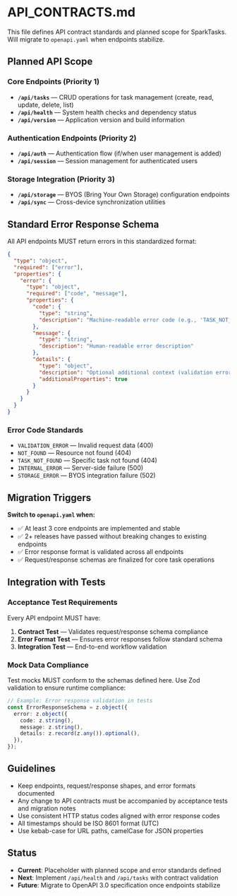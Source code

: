 # API_CONTRACTS.md

This file defines API contract standards and planned scope for SparkTasks. Will migrate to `openapi.yaml` when endpoints stabilize.

## Planned API Scope

### Core Endpoints (Priority 1)

- **`/api/tasks`** — CRUD operations for task management (create, read, update, delete, list)
- **`/api/health`** — System health checks and dependency status
- **`/api/version`** — Application version and build information

### Authentication Endpoints (Priority 2)

- **`/api/auth`** — Authentication flow (if/when user management is added)
- **`/api/session`** — Session management for authenticated users

### Storage Integration (Priority 3)

- **`/api/storage`** — BYOS (Bring Your Own Storage) configuration endpoints
- **`/api/sync`** — Cross-device synchronization utilities

## Standard Error Response Schema

All API endpoints MUST return errors in this standardized format:

```json
{
  "type": "object",
  "required": ["error"],
  "properties": {
    "error": {
      "type": "object",
      "required": ["code", "message"],
      "properties": {
        "code": {
          "type": "string",
          "description": "Machine-readable error code (e.g., 'TASK_NOT_FOUND', 'VALIDATION_ERROR')"
        },
        "message": {
          "type": "string",
          "description": "Human-readable error description"
        },
        "details": {
          "type": "object",
          "description": "Optional additional context (validation errors, debug info, etc.)",
          "additionalProperties": true
        }
      }
    }
  }
}
```

### Error Code Standards

- `VALIDATION_ERROR` — Invalid request data (400)
- `NOT_FOUND` — Resource not found (404)
- `TASK_NOT_FOUND` — Specific task not found (404)
- `INTERNAL_ERROR` — Server-side failure (500)
- `STORAGE_ERROR` — BYOS integration failure (502)

## Migration Triggers

**Switch to `openapi.yaml` when:**

- ✅ At least 3 core endpoints are implemented and stable
- ✅ 2+ releases have passed without breaking changes to existing endpoints
- ✅ Error response format is validated across all endpoints
- ✅ Request/response schemas are finalized for core task operations

## Integration with Tests

### Acceptance Test Requirements

Every API endpoint MUST have:

1. **Contract Test** — Validates request/response schema compliance
2. **Error Format Test** — Ensures error responses follow standard schema
3. **Integration Test** — End-to-end workflow validation

### Mock Data Compliance

Test mocks MUST conform to the schemas defined here. Use Zod validation to ensure runtime compliance:

```typescript
// Example: Error response validation in tests
const ErrorResponseSchema = z.object({
  error: z.object({
    code: z.string(),
    message: z.string(),
    details: z.record(z.any()).optional(),
  }),
});
```

## Guidelines

- Keep endpoints, request/response shapes, and error formats documented
- Any change to API contracts must be accompanied by acceptance tests and migration notes
- Use consistent HTTP status codes aligned with error response codes
- All timestamps should be ISO 8601 format (UTC)
- Use kebab-case for URL paths, camelCase for JSON properties

## Status

- **Current**: Placeholder with planned scope and error standards defined
- **Next**: Implement `/api/health` and `/api/tasks` with contract validation
- **Future**: Migrate to OpenAPI 3.0 specification once endpoints stabilize
